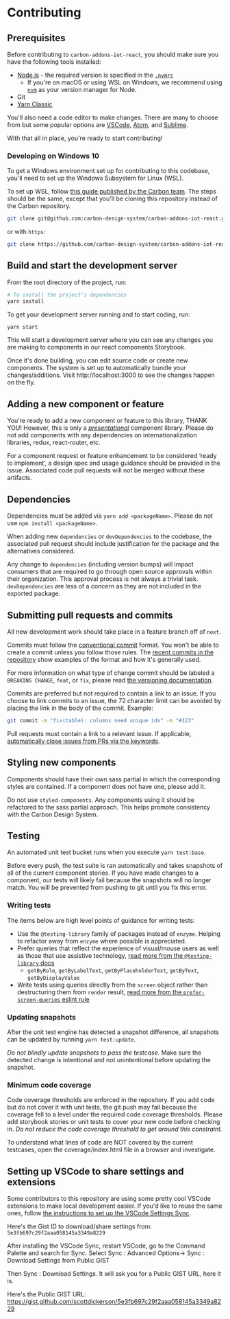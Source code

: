 # Contributing

## Prerequisites

Before contributing to `carbon-addons-iot-react`, you should make sure you have
the following tools installed:

- [Node.js](https://nodejs.org/en/download/) - the required version is specified
  in the [`.nvmrc`](/.nvmrc)
  - If you're on macOS or using WSL on Windows, we recommend using
    [`nvm`](https://github.com/nvm-sh/nvm) as your version manager for Node.
- Git
- [Yarn Classic](https://classic.yarnpkg.com/en/docs/install)

You'll also need a code editor to make changes. There are many to choose from
but some popular options are [VSCode](https://code.visualstudio.com/),
[Atom](https://atom.io), and [Sublime](https://www.sublimetext.com/).

With that all in place, you're ready to start contributing!

### Developing on Windows 10

To get a Windows environment set up for contributing to this codebase, you'll
need to set up the Windows Subsystem for Linux (WSL).

To set up WSL, follow
[this guide published by the Carbon team](https://github.com/carbon-design-system/carbon/blob/master/docs/guides/setup/windows.md).
The steps should be the same, except that you'll be cloning this repository
instead of the Carbon repository.

```sh
git clone git@github.com:carbon-design-system/carbon-addons-iot-react.git
```

or with `https`:

```sh
git clone https://github.com/carbon-design-system/carbon-addons-iot-react.git
```

## Build and start the development server

From the root directory of the project, run:

```sh
# To install the project's dependencies
yarn install
```

To get your development server running and to start coding, run:

```sh
yarn start
```

This will start a development server where you can see any changes you are
making to components in our react components Storybook.

Once it's done building, you can edit source code or create new components. The
system is set up to automatically bundle your changes/additions. Visit
http://localhost:3000 to see the changes happen on the fly.

## Adding a new component or feature

You're ready to add a new component or feature to this library, THANK YOU!
However, this is only a
[_presentational_](https://medium.com/@dan_abramov/smart-and-dumb-components-7ca2f9a7c7d0)
component library. Please do not add components with any dependencies on
internationalization libraries, redux, react-router, etc.

For a component request or feature enhancement to be considered ‘ready to
implement’, a design spec and usage guidance should be provided in the issue.
Associated code pull requests will not be merged without these artifacts.

## Dependencies

Dependencies must be added via `yarn add <packageName>`. Please do not use
`npm install <packageName>`.

When adding new `dependencies` or `devDependencies` to the codebase, the
associated pull request should include justification for the package and the
alternatives considered.

Any change to `dependencies` (including version bumps) will impact consumers
that are required to go through open source approvals within their organization.
This approval process is not always a trivial task. `devDependencies` are less
of a concern as they are not included in the exported package.

## Submitting pull requests and commits

All new development work should take place in a feature branch off of `next`.

Commits must follow the
[conventional commit](https://www.conventionalcommits.org/en/v1.0.0-beta.2/#summary)
format. You won't be able to create a commit unless you follow those rules. The
[recent commits in the repository](https://github.com/carbon-design-system/carbon-addons-iot-react/commits/master)
show examples of the format and how it's generally used.

For more information on what type of change commit should be labeled a
`BREAKING CHANGE`, `feat`, or `fix`, please read
[the versioning documentation](https://github.com/carbon-design-system/carbon-addons-iot-react/blob/master/docs/guides/versioning.md).

Commits are preferred but not required to contain a link to an issue. If you
choose to link commits to an issue, the 72 character limit can be avoided by
placing the link in the body of the commit. Example:

```sh
git commit -m "fix(table): columns need unique ids" -m "#123"
```

Pull requests must contain a link to a relevant issue. If applicable,
[automatically close issues from PRs via the keywords](https://help.github.com/en/articles/closing-issues-using-keywords).

## Styling new components

Components should have their own sass partial in which the corresponding styles
are contained. If a component does not have one, please add it.

Do not use `styled-components`. Any components using it should be refactored to
the sass partial approach. This helps promote consistency with the Carbon Design
System.

## Testing

An automated unit test bucket runs when you execute `yarn test:base`.

Before every push, the test suite is ran automatically and takes snapshots of
all of the current component stories. If you have made changes to a component,
our tests will likely fail because the snapshots will no longer match. You will
be prevented from pushing to git until you fix this error.

### Writing tests

The items below are high level points of guidance for writing tests:

- Use the `@testing-library` family of packages instead of `enzyme`. Helping to
  refactor away from `enzyme` where possible is appreciated.
- Prefer queries that reflect the experience of visual/mouse users as well as
  those that use assistive technology,
  [read more from the `@testing-library` docs](https://testing-library.com/docs/guide-which-query)
  - `getByRole`, `getByLabelText`, `getByPlaceholderText`, `getByText`,
    `getByDisplayValue`
- Write tests using queries directly from the `screen` object rather than
  destructuring them from `render` result,
  [read more from the `prefer-screen-queries` eslint rule](https://github.com/testing-library/eslint-plugin-testing-library/blob/master/docs/rules/prefer-screen-queries.md)

### Updating snapshots

After the unit test engine has detected a snapshot difference, all snapshots can
be updated by running `yarn test:update`.

_Do not blindly update snapshots to pass the testcase._ Make sure the detected
change is intentional and not unintentional before updating the snapshot.

### Minimum code coverage

Code coverage thresholds are enforced in the repository. If you add code but do
not cover it with unit tests, the git push may fail because the coverage fell to
a level under the required code coverage thresholds. Please add storybook
stories or unit tests to cover your new code before checking in. _Do not reduce
the code coverage threshold to get around this constraint._

To understand what lines of code are NOT covered by the current testcases, open
the coverage/index.html file in a browser and investigate.

## Setting up VSCode to share settings and extensions

Some contributors to this repository are using some pretty cool VSCode
extensions to make local development easier. If you'd like to reuse the same
ones, follow
[the instructions to set up the VSCode Settings Sync](http://shanalikhan.github.io/2015/12/15/Visual-Studio-Code-Sync-Settings.html).

Here's the Gist ID to download/share settings from:
`5e3fb697c29f2aaa058145a3349a8229`

After installing the VSCode Sync, restart VSCode, go to the Command Palette and
search for Sync. Select Sync : Advanced Options-> Sync : Download Settings from
Public GIST

Then Sync : Download Settings. It will ask you for a Public GIST URL, here it
is.

Here's the Public GIST URL:
https://gist.github.com/scottdickerson/5e3fb697c29f2aaa058145a3349a8229
